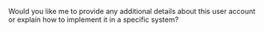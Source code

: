 Would you like me to provide any additional details about this user account or explain how to implement it in a specific system?